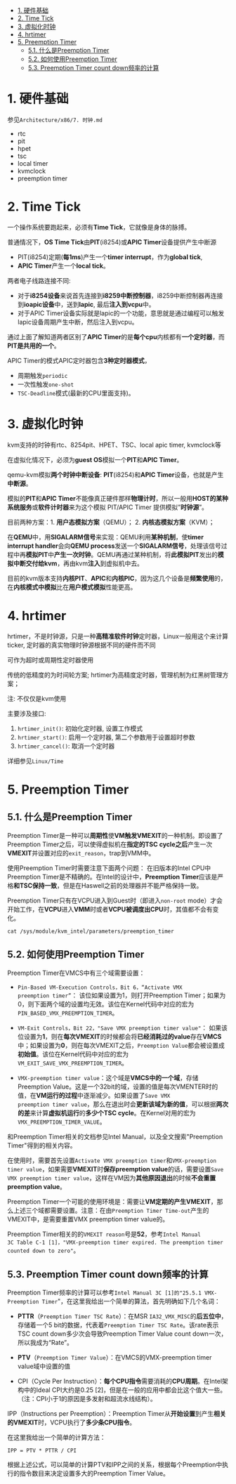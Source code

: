 
<!-- @import "[TOC]" {cmd="toc" depthFrom=1 depthTo=6 orderedList=false} -->

<!-- code_chunk_output -->

- [1. 硬件基础](#1-硬件基础)
- [2. Time Tick](#2-time-tick)
- [3. 虚拟化时钟](#3-虚拟化时钟)
- [4. hrtimer](#4-hrtimer)
- [5. Preemption Timer](#5-preemption-timer)
  - [5.1. 什么是Preemption Timer](#51-什么是preemption-timer)
  - [5.2. 如何使用Preemption Timer](#52-如何使用preemption-timer)
  - [5.3. Preemption Timer count down频率的计算](#53-preemption-timer-count-down频率的计算)

<!-- /code_chunk_output -->

# 1. 硬件基础

参见`Architecture/x86/7. 时钟.md`

- rtc
- pit
- hpet
- tsc
- local timer
- kvmclock
- preemption timer

# 2. Time Tick

一个操作系统要跑起来，必须有**Time Tick**，它就像是身体的脉搏。

普通情况下，**OS Time Tick**由**PIT**(i8254)或**APIC Timer**设备提供产生中断源

- PIT(i8254)定期(**每1ms**)产生一个**timer interrupt**，作为**global tick**, 
- **APIC Timer**产生一个**local tick**。

两者电子线路连接不同:
- 对于**i8254设备**来说首先连接到**i8259中断控制器**，i8259中断控制器再连接到**ioapic设备**中，送到**lapic**, 最后**注入到vcpu**中。
- 对于APIC Timer设备实际就是lapic的一个功能，意思就是通过编程可以触发lapic设备周期产生中断，然后注入到vcpu。

通过上面了解知道两者区别了**APIC Timer**的是**每个cpu**内核都有**一个定时器**，而**PIT是共用的一个**。

APIC Timer的模式APIC定时器包含**3种定时器模式**，
- 周期触发`periodic`
- 一次性触发`one-shot`
- `TSC-Deadline`模式(最新的CPU里面支持)。

# 3. 虚拟化时钟

kvm支持的时钟有rtc、8254pit、HPET、TSC、local apic timer, kvmclock等

在虚拟化情况下，必须为**guest OS**模拟一个**PIT**和**APIC Timer**。

qemu-kvm模拟**两个时钟中断设备**: **PIT**(i8254)和**APIC Timer**设备，也就是产生**中断源**。

模拟的**PIT**和**APIC Timer**不能像真正硬件那样**物理计时**，所以一般用**HOST的某种系统服务**或**软件计时器**来为这个模拟 PIT/APIC Timer 提供模拟”**时钟源**”。

目前两种方案：1. **用户态模拟方案**（QEMU）； 2. **内核态模拟方案**（KVM）；

在**QEMU**中，用**SIGALARM信号**来实现：QEMU利用**某种机制**，使**timer interrupt handler**会向**QEMU process**发送一个**SIGALARM信号**，处理该信号过程中再**模拟PIT**中**产生一次时钟**。QEMU再通过某种机制，将**此模拟PIT**发出的**模拟中断交付给kvm**，再由kvm**注入**到虚拟机中去。

目前的kvm版本支持**内核PIT**、**APIC**和**内核PIC**，因为这几个设备是**频繁使用**的，在**内核模式中模拟**比在**用户模式模拟**性能更高。

# 4. hrtimer

hrtimer，不是时钟源，只是一种**高精准软件时钟**定时器，Linux一般用这个来计算ticker, 定时器的真实物理时钟源根据不同的硬件而不同

可作为超时或周期性定时器使用

传统的低精度的为时间轮方案; hrtimer为高精度定时器，管理机制为红黑树管理方案；

注: 不仅仅是kvm使用

主要涉及接口:

1. `hrtimer_init()`: 初始化定时器, 设置工作模式
2. `hrtimer_start()`: 启用一个定时器, 第二个参数用于设置超时参数
3. `hrtimer_cancel()`: 取消一个定时器

详细参见`Linux/Time`

# 5. Preemption Timer

## 5.1. 什么是Preemption Timer

Preemption Timer是一种可以**周期性**使**VM触发VMEXIT**的一种机制。即设置了Preemption Timer之后，可以使得虚拟机在**指定的TSC cycle之后**产生一次**VMEXIT**并设置对应的`exit_reason`，trap到VMM中。

使用Preemption Timer时需要注意下面两个问题：
在旧版本的Intel CPU中Preemption Timer是不精确的。在Intel的设计中，**Preemption Timer**应该是严格**和TSC保持一致**，但是在Haswell之前的处理器并不能严格保持一致。

Preemption Timer只有在VCPU进入到Guest时（即进入`non-root` mode）才会开始工作，在**VCPU**进入**VMM**时或者**VCPU被调度出CPU**时，其值都不会有变化。

```
cat /sys/module/kvm_intel/parameters/preemption_timer
```

## 5.2. 如何使用Preemption Timer

Preemption Timer在VMCS中有三个域需要设置：

- `Pin-Based VM-Execution Controls，Bit 6，“Activate VMX preemption timer”`： 该位如果设置为1，则打开Preemption Timer；如果为0，则下面两个域的设置均无效。该位在Kernel代码中对应的宏为`PIN_BASED_VMX_PREEMPTION_TIMER`。

- `VM-Exit Controls，Bit 22，"Save VMX preemption timer value"`： 如果该位设置为**1**，则在**每次VMEXIT**的时候都会将**已经消耗过的value**存在**VMCS**中；如果设置为**0**，则在每次VMEXIT之后，`Preemption Value`都会被设置成**初始值**。该位在Kernel代码中对应的宏为`VM_EXIT_SAVE_VMX_PREEMPTION_TIMER`。

- `VMX-preemption timer value`：这个域是**VMCS中的一个域**，存储Preemption Value。这是一个32bit的域，设置的值是每次VMENTER时的值，在**VM运行的过程**中逐渐减少。如果设置了`Save VMX preemption timer value`，那么在退出时会**更新该域为新的值**，可以根据**两次的差**来计算**虚拟机运行**的**多少个TSC cycle**。在Kernel对用的宏为`VMX_PREEMPTION_TIMER_VALUE`。

和Preemption Timer相关的文档参见Intel Manual，以及全文搜索"Preemption Timer"得到的相关内容。

在使用时，需要首先设置`Activate VMX preemption timer`和`VMX-preemption timer value`，如果需要**VMEXIT**时**保存preemption value**的话，需要设置`Save VMX preemption timer value`，这样在VM因为**其他原因退出**的时候**不会重置preemption value**。

Preemption Timer一个可能的使用环境是：需要让**VM定期的产生VMEXIT**，那么上述三个域都需要设置。注意：在由`Preemption Timer Time-out`产生的VMEXIT中，是需要重置VMX preemption timer value的。

Preemption Timer相关的的`VMEXIT reason`号是**52**，参考`Intel Manual 3C Table C-1 [1]，"VMX-preemption timer expired. The preemption timer counted down to zero"`。

## 5.3. Preemption Timer count down频率的计算

Preemption Timer频率的计算可以参考`Intel Manual 3C [1]的"25.5.1 VMX-Preemption Timer`"，在这里我给出一个简单的算法，首先明确如下几个名词：

- **PTTR**（`Preemption Timer TSC Rate`）：在MSR `IA32_VMX_MISC`的**后五位中**，存储着一个5 bit的数据，代表着`Preemption Timer TSC Rate`。该rate表示TSC count down多少次会导致Preemption Timer Value count down一次，所以我成为“Rate”。

- **PTV**（`Preemption Timer Value`）：在VMCS的VMX-preemption timer value域中设置的值

- CPI（Cycle Per Instruction）：**每个CPU指令**需要消耗的**CPU周期**。在Intel架构中的Ideal CPI大约是0.25 [2]，但是在一般的应用中都会比这个值大一些。（注：CPI小于1的原因是多发射和超流水线结构）。

IPP（Instructions per Preemption）：Preemption Timer从**开始设置**到产生**相关的VMEXIT**时，VCPU执行了**多少条CPU指令**。

在这里我给出一个简单的计算方法：

```
IPP = PTV * PTTR / CPI
```

根据上述公式，可以简单的计算PTV和IPP之间的关系，根据每个Preemption中执行的指令数目来决定设置多大的Preemption Timer Value。